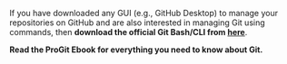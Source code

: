 If you have downloaded any GUI (e.g., GitHub Desktop) to manage your repositories on GitHub and are also interested in managing Git using commands, then **download the official Git Bash/CLI from [here](https://git-scm.com/downloads)**.

**Read the ProGit Ebook for everything you need to know about Git.**
